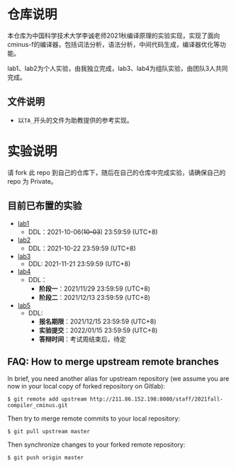 # 仓库说明

本仓库为中国科学技术大学李诚老师2021秋编译原理的实验实现，实现了面向cminus-f的编译器，包括词法分析，语法分析，中间代码生成，编译器优化等功能。

lab1、lab2为个人实验，由我独立完成，lab3、lab4为组队实验，由团队3人共同完成。

## 文件说明

- 以`TA_`开头的文件为助教提供的参考实现。

# 实验说明

请 fork 此 repo 到自己的仓库下，随后在自己的仓库中完成实验，请确保自己的 repo 为 Private。

## 目前已布置的实验

* [lab1](./Documentations/1-parser/)
  + DDL：2021-10-06(~~10-03~~) 23:59:59 (UTC+8)
* [lab2](./Documentations/2-ir-gen-warmup/)
  + DDL：2021-10-22 23:59:59 (UTC+8)
* [lab3](./Documentations/3-ir-gen/)
  + DDL: 2021-11-21 23:59:59 (UTC+8)
* [lab4](./Documentations/4-ir-opt)
  + DDL：
    + **阶段一**：2021/11/29 23:59:59 (UTC+8)
    + **阶段二**：2021/12/13 23:59:59 (UTC+8)
* [lab5](./Documentations/5-bonus/)
  + DDL:
    + **报名期限**：2021/12/15 23:59:59 (UTC+8)
    + **实验提交**：2022/01/15 23:59:59 (UTC+8)
    + **答辩时间**：考试周结束后，待定

## FAQ: How to merge upstream remote branches

In brief, you need another alias for upstream repository (we assume you are now in your local copy of forked repository on Gitlab):

```shell
$ git remote add upstream http://211.86.152.198:8080/staff/2021fall-compiler_cminus.git
```

Then try to merge remote commits to your local repository:

```shell
$ git pull upstream master
```

Then synchronize changes to your forked remote repository:

```shell
$ git push origin master
```
